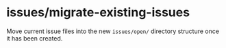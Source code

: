 # issues/migrate-existing-issues

Move current issue files into the new `issues/open/` directory structure once it has been created.
